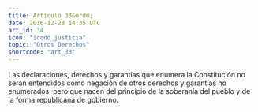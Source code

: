 ```yaml
---
title: Artículo 33&ordm;
date: 2016-12-28 14:35 UTC
art_id: 34
icon: "icono_justicia"
topic: "Otros Derechos"
shortcode: "art_33"
---
```

Las declaraciones, derechos y garantías que enumera la Constitución no serán entendidos como negación de otros derechos y garantías no enumerados; pero que nacen del principio de la soberanía del pueblo y de la forma republicana de gobierno.
